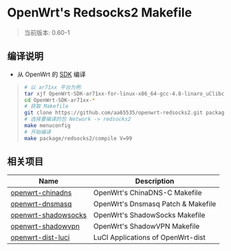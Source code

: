 OpenWrt's Redsocks2 Makefile
===

 > 当前版本: 0.60-1  

编译说明
---

 - 从 OpenWrt 的 [SDK][S] 编译  

 > ```bash
 > # 以 ar71xx 平台为例
 > tar xjf OpenWrt-SDK-ar71xx-for-linux-x86_64-gcc-4.8-linaro_uClibc-0.9.33.2.tar.bz2
 > cd OpenWrt-SDK-ar71xx-*
 > # 获取 Makefile
 > git clone https://github.com/aa65535/openwrt-redsocks2.git package/redsocks2
 > # 选择要编译的包 Network -> redsocks2
 > make menuconfig
 > # 开始编译
 > make package/redsocks2/compile V=99
 > ```

相关项目
---

 Name                     | Description
 -------------------------|-----------------------------------
 [openwrt-chinadns][5]    | OpenWrt's ChinaDNS-C Makefile
 [openwrt-dnsmasq][6]     | OpenWrt's Dnsmasq Patch & Makefile
 [openwrt-shadowsocks][7] | OpenWrt's ShadowSocks Makefile
 [openwrt-shadowvpn][8]   | OpenWrt's ShadowVPN Makefile
 [openwrt-dist-luci][L]   | LuCI Applications of OpenWrt-dist


  [5]: https://github.com/aa65535/openwrt-chinadns
  [6]: https://github.com/aa65535/openwrt-dnsmasq
  [7]: https://github.com/aa65535/openwrt-shadowsocks
  [8]: https://github.com/aa65535/openwrt-shadowvpn
  [S]: http://downloads.openwrt.org/snapshots/trunk/
  [L]: https://github.com/aa65535/openwrt-dist-luci

